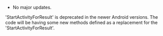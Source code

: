 - No major updates.

'StartActivityForResult' is deprecated in the newer Android versions.
The code will be having some new methods defined as a replacement for the 'StartActivityForResult'.
